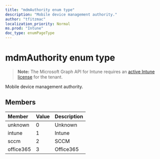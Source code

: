 ```yaml
---
title: "mdmAuthority enum type"
description: "Mobile device management authority."
author: "tfitzmac"
localization_priority: Normal
ms.prod: "Intune"
doc_type: enumPageType
---
```


# mdmAuthority enum type

> **Note:** The Microsoft Graph API for Intune requires an [active Intune license](https://go.microsoft.com/fwlink/?linkid=839381) for the tenant.

Mobile device management authority.

## Members
|Member|Value|Description|
|:---|:---|:---|
|unknown|0|Unknown|
|intune|1|Intune|
|sccm|2|SCCM|
|office365|3|Office365|



